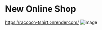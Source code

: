 # New Online Shop
https://raccoon-tshirt.onrender.com/
![image](https://github.com/Krish-tiwari212/newonlineshop/assets/114987949/b6f5feb6-b95d-409d-bc5f-2e3579925ff2)
